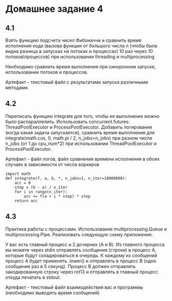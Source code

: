 # Домашнее задание 4

## 4.1

Взять функцию подсчета чисел Фибоначчи и сравнить время исполнения кода (вызова функции от большого числа n (чтобы была видна разница в запусках на потоках и процессах) 10 раз через 10 потоков\процессов) при использовании threading и multiprocessing

Необходимо сравнить время выполнения при синхронном запуске, использовании потоков и процессов. 

Артефакт - текстовый файл с результатами запуска различными методами.

## 4.2

Переписать функцию integrate для того, чтобы ее выполнение можно было распараллелить. Использовать concurrent.futures: ThreadPoolExecutor и ProcessPoolExecutor.  Добавить логирование (когда какая задача запускается), сравнить время выполнения для integrate(math.cos, 0, math.pi / 2, n_jobs=n_jobs) при разном числе n_jobs (от 1 до cpu_num*2) при использовании ThreadPoolExecutor и ProcessPoolExecutor. 

Артефакт - файл логов, файл сравнения времени исполнения в обоих случаях в зависимости от числа воркеров

```
import math
def integrate(f, a, b, *, n_jobs=1, n_iter=10000000):
    acc = 0
    step = (b - a) / n_iter
    for i in range(n_iter):
        acc += f(a + i * step) * step
    return acc
```

## 4.3

Практика работы с процессами. Использование multiprocessing.Queue и multiprocessing.Pipe. Реализовать следующую схему приложения:

У вас есть главный процесс и 2 дочерних (A и B). Из главного процесса вы можете через stdin отправлять сообщения (строки) в процесс A, которые будут складироваться в очередь. К каждому из сообщений процесс A будет применять .lower() и отправлять в процесс B (одно сообщение раз в 5 секунд). Процесс B должен отправлять закодированную строку через rot13 и отправлять в главный процесс откуда печатать в stdout.

Артефакт - текстовый файл взаимодействия вас и программы (необходимо выводить время сообщений)

